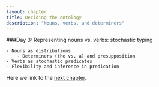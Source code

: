 ```yaml
---
layout: chapter
title: Deciding the ontology
description: "Nouns, verbs, and determiners"
---
```


###Day 3: Representing nouns vs. verbs: stochastic typing

	- Nouns as distributions
		- Determiners (the vs. a) and presupposition 
	- Verbs as stochastic predicates
	- Flexibility and inference in predication

Here we link to the [next chapter](4-composition.html).